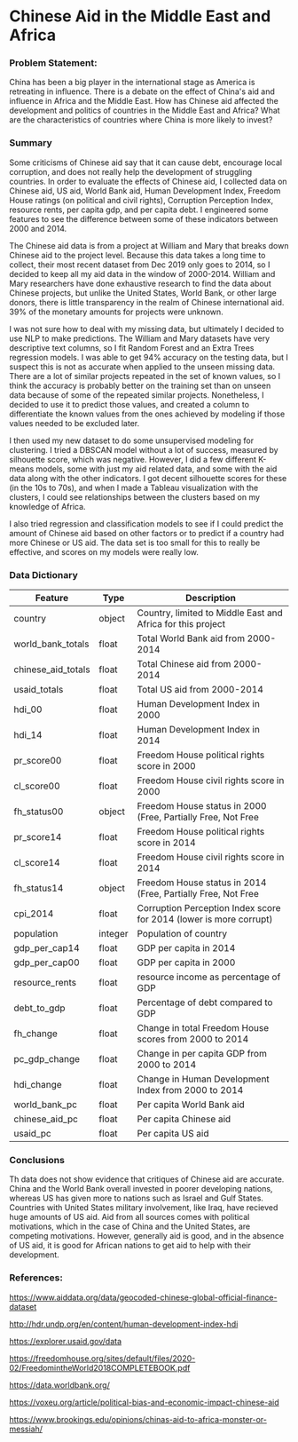 # Chinese Aid in the Middle East and Africa

### Problem Statement:

China has been a big player in the international stage as America is retreating in influence. There is a debate on the effect of China's aid and influence in Africa and the Middle East. How has Chinese aid affected the development and politics of countries in the Middle East and Africa? What are the characteristics of countries where China is more likely to invest? 

### Summary 

Some criticisms of Chinese aid say that it can cause debt, encourage local corruption, and does not really help the development of struggling countries. In order to evaluate the effects of Chinese aid, I collected data on Chinese aid, US aid, World Bank aid, Human Development Index, Freedom House ratings (on political and civil rights), Corruption Perception Index, resource rents, per capita gdp, and per capita debt. I engineered some features to see the difference between some of these indicators between 2000 and 2014. 

The Chinese aid data is from a project at William and Mary that breaks down Chinese aid to the project level. Because this data takes a long time to collect, their most recent dataset from Dec 2019 only goes to 2014, so I decided to keep all my aid data in the window of 2000-2014. William and Mary researchers have done exhaustive research to find the data about Chinese projects, but unlike the United States, World Bank, or other large donors, there is little transparency in the realm of Chinese international aid. 39% of the monetary amounts for projects were unknown. 

I was not sure how to deal with my missing data, but ultimately I decided to use NLP to make predictions. The William and Mary datasets have very descriptive text columns, so I fit Random Forest and an Extra Trees regression models. I was able to get 94% accuracy on the testing data, but I suspect this is not as accurate when applied to the unseen missing data. There are a lot of similar projects repeated in the set of known values, so I think the accuracy is probably better on the training set than on unseen data because of some of the repeated similar projects. Nonetheless, I decided to use it to predict those values, and created a column to differentiate the known values from the ones achieved by modeling if those values needed to be excluded later. 

I then used my new dataset to do some unsupervised modeling for clustering. I tried a DBSCAN model without a lot of success, measured by silhouette score, which was negative. However, I did a few different K-means models, some with just my aid related data, and some with the aid data along with the other indicators. I got decent silhouette scores for these (in the 10s to 70s), and when I made a Tableau visualization with the clusters, I could see relationships between the clusters based on my knowledge of Africa. 

I also tried regression and classification models to see if I could predict the amount of Chinese aid based on other factors or to predict if a country had more Chinese or US aid. The data set is too small for this to really be effective, and scores on my models were really low. 

### Data Dictionary 

|Feature|Type|Description|
|---|---|---|
|country|object|Country, limited to Middle East and Africa for this project|
|world_bank_totals|float|Total World Bank aid from 2000-2014| 
|chinese_aid_totals|float|Total Chinese aid from 2000-2014|
|usaid_totals|float|Total US aid from 2000-2014|
|hdi_00|float|Human Development Index in 2000|
|hdi_14|float|Human Development Index in 2014|
|pr_score00|float|Freedom House political rights score in 2000|
|cl_score00|float|Freedom House civil rights score in 2000|
|fh_status00|object|Freedom House status in 2000 (Free, Partially Free, Not Free|
|pr_score14|float|Freedom House political rights score in 2014|
|cl_score14|float|Freedom House civil rights score in 2014|
|fh_status14|object|Freedom House status in 2014 (Free, Partially Free, Not Free|
|cpi_2014|float|Corruption Perception Index score for 2014 (lower is more corrupt)|
|population|integer|Population of country|
|gdp_per_cap14|float|GDP per capita in 2014|
|gdp_per_cap00|float|GDP per capita in 2000|
|resource_rents|float|resource income as percentage of GDP|
|debt_to_gdp|float|Percentage of debt compared to GDP|
|fh_change|float|Change in total Freedom House scores from 2000 to 2014|
|pc_gdp_change|float|Change in per capita GDP from 2000 to 2014|
|hdi_change|float|Change in Human Development Index from 2000 to 2014|
|world_bank_pc|float|Per capita World Bank aid|
|chinese_aid_pc|float|Per capita Chinese aid|
|usaid_pc|float|Per capita US aid|

### Conclusions 

Th data does not show evidence that critiques of Chinese aid are accurate. China and the World Bank overall invested in poorer developing nations, whereas US has given more to nations such as Israel and Gulf States. Countries with United States military involvement, like Iraq, have recieved huge amounts of US aid. Aid from all sources comes with political motivations, which in the case of China and the United States, are competing motivations. However, generally aid is good, and in the absence of US aid, it is good for African nations to get aid to help with their development.

### References:

https://www.aiddata.org/data/geocoded-chinese-global-official-finance-dataset

http://hdr.undp.org/en/content/human-development-index-hdi

https://explorer.usaid.gov/data

https://freedomhouse.org/sites/default/files/2020-02/FreedomintheWorld2018COMPLETEBOOK.pdf

https://data.worldbank.org/

https://voxeu.org/article/political-bias-and-economic-impact-chinese-aid

https://www.brookings.edu/opinions/chinas-aid-to-africa-monster-or-messiah/